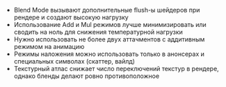 - Blend Mode вызывают дополнительные flush-ы шейдеров при рендере и создают высокую нагрузку
- Использование Add и Mul режимов лучше минимизировать или сводить на ноль для снижения температурной нагрузки
- Нужно использовать не более двух аттачментов с аддитивным режимом на анимацию
- Режимы наложения можно использовать только в анонсерах и специальных символах (скаттер, вайлд)
- Текстурный атлас снижает число переключений текстур в рендере, однако бленды делают ровно противоположное